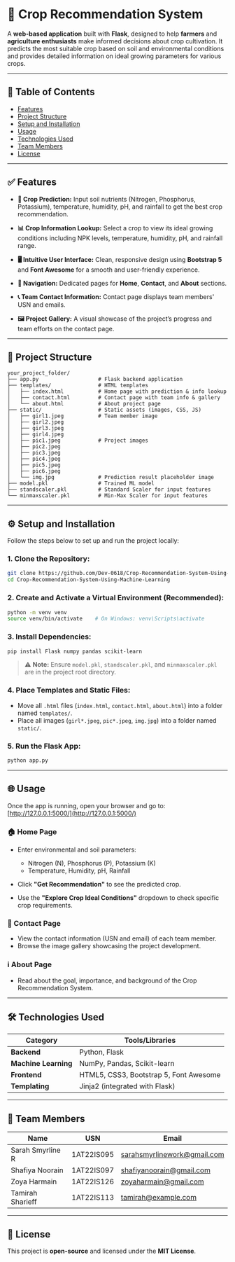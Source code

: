 # 🌾 Crop Recommendation System

A **web-based application** built with **Flask**, designed to help **farmers** and **agriculture enthusiasts** make informed decisions about crop cultivation. It predicts the most suitable crop based on soil and environmental conditions and provides detailed information on ideal growing parameters for various crops.

---

## 📑 Table of Contents

* [Features](#features)
* [Project Structure](#project-structure)
* [Setup and Installation](#setup-and-installation)
* [Usage](#usage)
* [Technologies Used](#technologies-used)
* [Team Members](#team-members)
* [License](#license)

---

## ✅ Features

* **🌱 Crop Prediction:**
  Input soil nutrients (Nitrogen, Phosphorus, Potassium), temperature, humidity, pH, and rainfall to get the best crop recommendation.

* **📊 Crop Information Lookup:**
  Select a crop to view its ideal growing conditions including NPK levels, temperature, humidity, pH, and rainfall range.

* **🖥️ Intuitive User Interface:**
  Clean, responsive design using **Bootstrap 5** and **Font Awesome** for a smooth and user-friendly experience.

* **📌 Navigation:**
  Dedicated pages for **Home**, **Contact**, and **About** sections.

* **📞 Team Contact Information:**
  Contact page displays team members' USN and emails.

* **🖼️ Project Gallery:**
  A visual showcase of the project’s progress and team efforts on the contact page.

---

## 📁 Project Structure

```
your_project_folder/
├── app.py                   # Flask backend application
├── templates/               # HTML templates
│   ├── index.html           # Home page with prediction & info lookup
│   ├── contact.html         # Contact page with team info & gallery
│   └── about.html           # About project page
├── static/                  # Static assets (images, CSS, JS)
│   ├── girl1.jpeg           # Team member image
│   ├── girl2.jpeg
│   ├── girl3.jpeg
│   ├── girl4.jpeg
│   ├── pic1.jpeg            # Project images
│   ├── pic2.jpeg
│   ├── pic3.jpeg
│   ├── pic4.jpeg
│   ├── pic5.jpeg
│   ├── pic6.jpeg
│   └── img.jpg              # Prediction result placeholder image
├── model.pkl                # Trained ML model
├── standscaler.pkl          # Standard Scaler for input features
└── minmaxscaler.pkl         # Min-Max Scaler for input features
```

---

## ⚙️ Setup and Installation

Follow the steps below to set up and run the project locally:

### 1. Clone the Repository:

```bash
git clone https://github.com/Dev-0618/Crop-Recommendation-System-Using-Machine-Learning
cd Crop-Recommendation-System-Using-Machine-Learning
```

### 2. Create and Activate a Virtual Environment (Recommended):

```bash
python -m venv venv
source venv/bin/activate    # On Windows: venv\Scripts\activate
```

### 3. Install Dependencies:

```bash
pip install Flask numpy pandas scikit-learn
```

> ⚠️ **Note:** Ensure `model.pkl`, `standscaler.pkl`, and `minmaxscaler.pkl` are in the project root directory.

### 4. Place Templates and Static Files:

* Move all `.html` files (`index.html`, `contact.html`, `about.html`) into a folder named `templates/`.
* Place all images (`girl*.jpeg`, `pic*.jpeg`, `img.jpg`) into a folder named `static/`.

### 5. Run the Flask App:

```bash
python app.py
```

---

## 🌐 Usage

Once the app is running, open your browser and go to:
[http://127.0.0.1:5000/](http://127.0.0.1:5000/)

### 🏠 Home Page

* Enter environmental and soil parameters:

  * Nitrogen (N), Phosphorus (P), Potassium (K)
  * Temperature, Humidity, pH, Rainfall
* Click **"Get Recommendation"** to see the predicted crop.
* Use the **"Explore Crop Ideal Conditions"** dropdown to check specific crop requirements.

### 📇 Contact Page

* View the contact information (USN and email) of each team member.
* Browse the image gallery showcasing the project development.

### ℹ️ About Page

* Read about the goal, importance, and background of the Crop Recommendation System.

---

## 🛠️ Technologies Used

| Category             | Tools/Libraries                        |
| -------------------- | -------------------------------------- |
| **Backend**          | Python, Flask                          |
| **Machine Learning** | NumPy, Pandas, Scikit-learn            |
| **Frontend**         | HTML5, CSS3, Bootstrap 5, Font Awesome |
| **Templating**       | Jinja2 (integrated with Flask)         |

---

## 👥 Team Members

| Name             | USN        | Email                                                             |
| ---------------- | ---------- | ----------------------------------------------------------------- |
| Sarah Smyrline R | 1AT22IS095 | [sarahsmyrlinework@gmail.com](mailto:sarahsmyrlinework@gmail.com) |
| Shafiya Noorain  | 1AT22IS097 | [shafiyanoorain@gmail.com](mailto:shafiyanoorain@gmail.com)       |
| Zoya Harmain     | 1AT22IS126 | [zoyaharmain@gmail.com](mailto:zoyaharmain@gmail.com)             |
| Tamirah Sharieff | 1AT22IS113 | [tamirah@example.com](mailto:tamirah@example.com)                 |

---

## 📄 License

This project is **open-source** and licensed under the **MIT License**.
